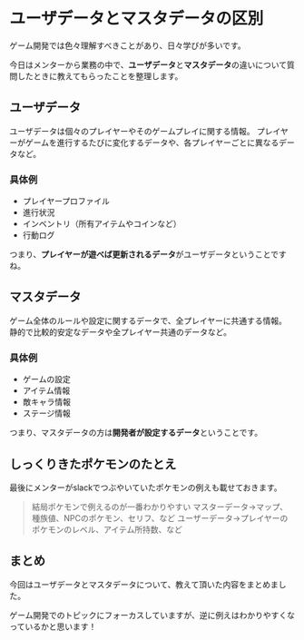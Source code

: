 # ユーザデータとマスタデータの区別

ゲーム開発では色々理解すべきことがあり、日々学びが多いです。

今日はメンターから業務の中で、**ユーザデータ**と**マスタデータ**の違いについて質問したときに教えてもらったことを整理します。

## ユーザデータ

ユーザデータは個々のプレイヤーやそのゲームプレイに関する情報。
プレイヤーがゲームを進行するたびに変化するデータや、各プレイヤーごとに異なるデータなど。

### 具体例

- プレイヤープロファイル
- 進行状況
- インベントリ（所有アイテムやコインなど）
- 行動ログ

つまり、**プレイヤーが遊べば更新されるデータ**がユーザデータということですね。

## マスタデータ

ゲーム全体のルールや設定に関するデータで、全プレイヤーに共通する情報。
静的で比較的安定なデータや全プレイヤー共通のデータなど。

### 具体例

- ゲームの設定
- アイテム情報
- 敵キャラ情報
- ステージ情報

つまり、マスタデータの方は**開発者が設定するデータ**ということです。

## しっくりきたポケモンのたとえ

最後にメンターがslackでつぶやいていたポケモンの例えも載せておきます。

> 結局ポケモンで例えるのが一番わかりやすい
> マスターデータ→マップ、種族値、NPCのポケモン、セリフ、など
> ユーザーデータ→プレイヤーのポケモンのレベル、アイテム所持数、など

## まとめ

今回はユーザデータとマスタデータについて、教えて頂いた内容をまとめました。

ゲーム開発でのトピックにフォーカスしていますが、逆に例えはわかりやすくなっているかと思います！